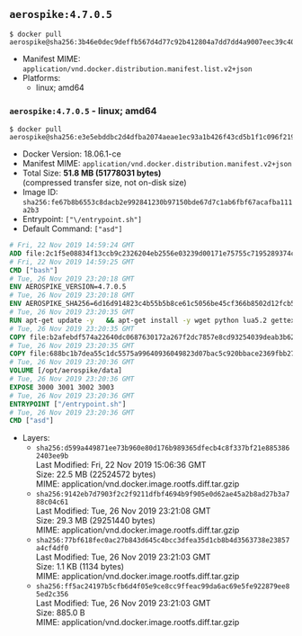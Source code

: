 ## `aerospike:4.7.0.5`

```console
$ docker pull aerospike@sha256:3b46e0dec9deffb567d4d77c92b412804a7dd7dd4a9007eec39c402b9b1f626d
```

-	Manifest MIME: `application/vnd.docker.distribution.manifest.list.v2+json`
-	Platforms:
	-	linux; amd64

### `aerospike:4.7.0.5` - linux; amd64

```console
$ docker pull aerospike@sha256:e3e5ebddbc2d4dfba2074aeae1ec93a1b426f43cd5b1f1c096f2198f254c6435
```

-	Docker Version: 18.06.1-ce
-	Manifest MIME: `application/vnd.docker.distribution.manifest.v2+json`
-	Total Size: **51.8 MB (51778031 bytes)**  
	(compressed transfer size, not on-disk size)
-	Image ID: `sha256:fe67b8b6553c8dacb2e992841230b97150bde67d7c1ab6fbf67acafba111a2b3`
-	Entrypoint: `["\/entrypoint.sh"]`
-	Default Command: `["asd"]`

```dockerfile
# Fri, 22 Nov 2019 14:59:24 GMT
ADD file:2c1f5e08834f13ccb9c2326204eb2556e03239d00171e75755c7195289374c61 in / 
# Fri, 22 Nov 2019 14:59:25 GMT
CMD ["bash"]
# Tue, 26 Nov 2019 23:20:18 GMT
ENV AEROSPIKE_VERSION=4.7.0.5
# Tue, 26 Nov 2019 23:20:18 GMT
ENV AEROSPIKE_SHA256=6d16d914823c4b55b5b8ce61c5056be45cf366b8502d12fcb54c48882db502c2
# Tue, 26 Nov 2019 23:20:35 GMT
RUN apt-get update -y   && apt-get install -y wget python lua5.2 gettext-base   && wget "https://www.aerospike.com/artifacts/aerospike-server-community/${AEROSPIKE_VERSION}/aerospike-server-community-${AEROSPIKE_VERSION}-debian9.tgz" -O aerospike-server.tgz   && echo "$AEROSPIKE_SHA256 *aerospike-server.tgz" | sha256sum -c -   && mkdir aerospike   && tar xzf aerospike-server.tgz --strip-components=1 -C aerospike   && dpkg -i aerospike/aerospike-server-*.deb   && dpkg -i aerospike/aerospike-tools-*.deb   && mkdir -p /var/log/aerospike/   && mkdir -p /var/run/aerospike/   && rm -rf aerospike-server.tgz aerospike /var/lib/apt/lists/*   && rm -rf /opt/aerospike/lib/java   && dpkg -r wget ca-certificates openssl xz-utils  && dpkg --purge wget ca-certificates openssl xz-utils  && apt-get purge -y   && apt autoremove -y
# Tue, 26 Nov 2019 23:20:35 GMT
COPY file:b2afebdf574a22640dc0687630172a267f2dc7857e8cd93254039deab3b62213 in /etc/aerospike/aerospike.template.conf 
# Tue, 26 Nov 2019 23:20:35 GMT
COPY file:688bc1b7dea55c1dc5575a99640936049823d07bac5c920bbace2369fbb27428 in /entrypoint.sh 
# Tue, 26 Nov 2019 23:20:36 GMT
VOLUME [/opt/aerospike/data]
# Tue, 26 Nov 2019 23:20:36 GMT
EXPOSE 3000 3001 3002 3003
# Tue, 26 Nov 2019 23:20:36 GMT
ENTRYPOINT ["/entrypoint.sh"]
# Tue, 26 Nov 2019 23:20:36 GMT
CMD ["asd"]
```

-	Layers:
	-	`sha256:d599a449871ee73b960e80d176b989365dfecb4c8f337bf21e8853862403ee9b`  
		Last Modified: Fri, 22 Nov 2019 15:06:36 GMT  
		Size: 22.5 MB (22524572 bytes)  
		MIME: application/vnd.docker.image.rootfs.diff.tar.gzip
	-	`sha256:9142eb7d7903f2c2f9211dfbf4694b9f905e0d62ae45a2b8ad27b3a788c04c61`  
		Last Modified: Tue, 26 Nov 2019 23:21:08 GMT  
		Size: 29.3 MB (29251440 bytes)  
		MIME: application/vnd.docker.image.rootfs.diff.tar.gzip
	-	`sha256:77bf618fec0ac27b843d645c4bcc3dfea35d1cb8b4d3563738e23857a4cf4df0`  
		Last Modified: Tue, 26 Nov 2019 23:21:03 GMT  
		Size: 1.1 KB (1134 bytes)  
		MIME: application/vnd.docker.image.rootfs.diff.tar.gzip
	-	`sha256:ff5ac24197b5cfb6d4f05e9ce8cc9ffeac99da6ac69e5fe922879ee85ed2c356`  
		Last Modified: Tue, 26 Nov 2019 23:21:03 GMT  
		Size: 885.0 B  
		MIME: application/vnd.docker.image.rootfs.diff.tar.gzip
